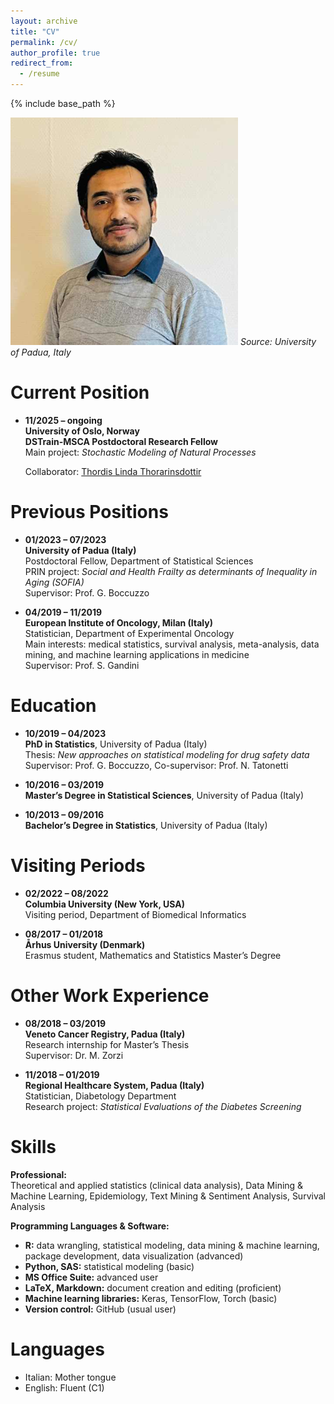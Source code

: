 ```yaml
---
layout: archive
title: "CV"
permalink: /cv/
author_profile: true
redirect_from:
  - /resume
---
```


{% include base_path %}
<!-- Memory picture -->
![My memory at University of Padua](/images/profile1.png)
*Source: University of Padua, Italy*

Current Position
======
* **11/2025 – ongoing**  
  **University of Oslo, Norway**  
  **DSTrain-MSCA Postdoctoral Research Fellow**  
  Main project: *Stochastic Modeling of Natural Processes*
  
  Collaborator: [Thordis Linda Thorarinsdottir]("https://www.mn.uio.no/math/english/people/aca/thordist/")

Previous Positions
======
* **01/2023 – 07/2023**  
  **University of Padua (Italy)**  
  Postdoctoral Fellow, Department of Statistical Sciences  
  PRIN project: *Social and Health Frailty as determinants of Inequality in Aging (SOFIA)*  
  Supervisor: Prof. G. Boccuzzo

* **04/2019 – 11/2019**  
  **European Institute of Oncology, Milan (Italy)**  
  Statistician, Department of Experimental Oncology  
  Main interests: medical statistics, survival analysis, meta-analysis, data mining, and machine learning applications in medicine  
  Supervisor: Prof. S. Gandini

Education
======
* **10/2019 – 04/2023**  
  **PhD in Statistics**, University of Padua (Italy)  
  Thesis: *New approaches on statistical modeling for drug safety data*  
  Supervisor: Prof. G. Boccuzzo, Co-supervisor: Prof. N. Tatonetti

* **10/2016 – 03/2019**  
  **Master’s Degree in Statistical Sciences**, University of Padua (Italy)

* **10/2013 – 09/2016**  
  **Bachelor’s Degree in Statistics**, University of Padua (Italy)

Visiting Periods
======
* **02/2022 – 08/2022**  
  **Columbia University (New York, USA)**  
  Visiting period, Department of Biomedical Informatics

* **08/2017 – 01/2018**  
  **Århus University (Denmark)**  
  Erasmus student, Mathematics and Statistics Master’s Degree

Other Work Experience
======
* **08/2018 – 03/2019**  
  **Veneto Cancer Registry, Padua (Italy)**  
  Research internship for Master’s Thesis  
  Supervisor: Dr. M. Zorzi

* **11/2018 – 01/2019**  
  **Regional Healthcare System, Padua (Italy)**  
  Statistician, Diabetology Department  
  Research project: *Statistical Evaluations of the Diabetes Screening*

Skills
======
**Professional:**  
Theoretical and applied statistics (clinical data analysis), Data Mining & Machine Learning, Epidemiology, Text Mining & Sentiment Analysis, Survival Analysis

**Programming Languages & Software:**  
* **R:** data wrangling, statistical modeling, data mining & machine learning, package development, data visualization (advanced)  
* **Python, SAS:** statistical modeling (basic)  
* **MS Office Suite:** advanced user  
* **LaTeX, Markdown:** document creation and editing (proficient)  
* **Machine learning libraries:** Keras, TensorFlow, Torch (basic)  
* **Version control:** GitHub (usual user)

Languages
======
* Italian: Mother tongue  
* English: Fluent (C1)
